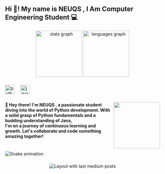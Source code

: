 <h2 align="left">Hi 👋! My name is NEUQS , I Am Computer Engineering Student 💻</h2>

###

<div align="center">
  <img src="https://github-readme-stats.vercel.app/api?username=neuqs90&hide_title=false&hide_rank=false&show_icons=true&include_all_commits=true&count_private=true&disable_animations=false&theme=dracula&locale=en&hide_border=false" height="150" alt="stats graph"  />
  <img src="https://github-readme-stats.vercel.app/api/top-langs?username=neuqs90&locale=en&hide_title=false&layout=compact&card_width=320&langs_count=5&theme=dracula&hide_border=false" height="150" alt="languages graph"  />
</div>

###

<div align="left">
  <img src="https://cdn.jsdelivr.net/gh/devicons/devicon/icons/python/python-original.svg" height="30" alt="python logo"  />
  <img width="12" />
  <img src="https://cdn.jsdelivr.net/gh/devicons/devicon/icons/java/java-original.svg" height="30" alt="java logo"  />
</div>

###

<img align="right" height="150" src="https://media.giphy.com/media/v1.Y2lkPTc5MGI3NjExeWhuZG81N2czcXh0czUzeDZ5cnpucTB4c3Zsam1yZ2poNjQ1dWpvdSZlcD12MV9pbnRlcm5hbF9naWZfYnlfaWQmY3Q9Zw/3o7TKWvwyGpgtlxQFq/giphy-downsized-large.gif"  />

###

<h4 align="left">👋 Hey there! I'm NEUQS ,  a passionate student diving into the world of Python development. With a solid grasp of Python fundamentals and a budding understanding of Java,<br> I'm on a journey of continuous learning and growth. Let's collaborate and code something amazing together!</h4>

###

<br clear="both">

<img src="https://raw.githubusercontent.com/neuqs90/neuqs90/output/snake.svg" alt="Snake animation" />

###

<div align="center">
  <img src="https://github-read-medium-git-main.pahlevikun.vercel.app/latest?limit=4" alt="Layout with last medium posts"  />
</div>

###
